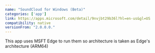 ```yaml
---
name: "SoundCloud for Windows (Beta)"
categories: ['app']
link: https://apps.microsoft.com/detail/9nvjbt29b36l?hl=en-us&gl=US
compatibility: native
versionFrom: "2.0.0.0."
---
```


This app uses MSFT Edge to run them so architecture is taken as Edge's architecture (ARM64)